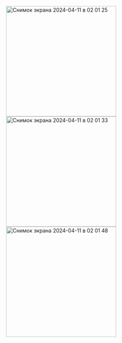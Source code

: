 <img width="300" alt="Снимок экрана 2024-04-11 в 02 01 25" src="https://github.com/medeupazylov/TicTacToe/assets/113336831/d5fc1e2f-33e4-43b6-b684-6bacfe1beee0">
<img width="300" alt="Снимок экрана 2024-04-11 в 02 01 33" src="https://github.com/medeupazylov/TicTacToe/assets/113336831/ea237388-4d3e-4240-a0b2-aad9d1018ea6">
<img width="300" alt="Снимок экрана 2024-04-11 в 02 01 48" src="https://github.com/medeupazylov/TicTacToe/assets/113336831/d2fcb56d-1c30-4eac-8325-1fbb6e1b8d66">

